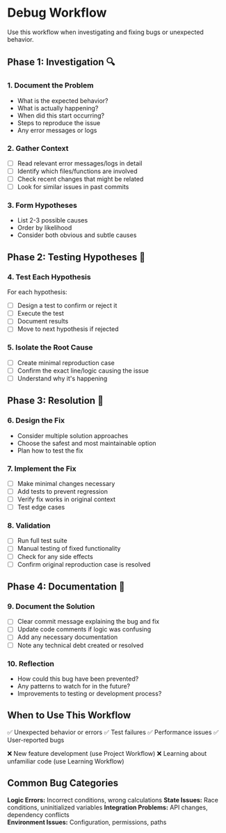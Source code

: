 # Debug Workflow

Use this workflow when investigating and fixing bugs or unexpected behavior.

## Phase 1: Investigation 🔍

### 1. Document the Problem
- What is the expected behavior?
- What is actually happening?
- When did this start occurring?
- Steps to reproduce the issue
- Any error messages or logs

### 2. Gather Context
- [ ] Read relevant error messages/logs in detail
- [ ] Identify which files/functions are involved
- [ ] Check recent changes that might be related
- [ ] Look for similar issues in past commits

### 3. Form Hypotheses
- List 2-3 possible causes
- Order by likelihood
- Consider both obvious and subtle causes

## Phase 2: Testing Hypotheses 🧪

### 4. Test Each Hypothesis
For each hypothesis:
- [ ] Design a test to confirm or reject it
- [ ] Execute the test
- [ ] Document results
- [ ] Move to next hypothesis if rejected

### 5. Isolate the Root Cause
- [ ] Create minimal reproduction case
- [ ] Confirm the exact line/logic causing the issue
- [ ] Understand why it's happening

## Phase 3: Resolution 🔧

### 6. Design the Fix
- Consider multiple solution approaches
- Choose the safest and most maintainable option
- Plan how to test the fix

### 7. Implement the Fix
- [ ] Make minimal changes necessary
- [ ] Add tests to prevent regression
- [ ] Verify fix works in original context
- [ ] Test edge cases

### 8. Validation
- [ ] Run full test suite
- [ ] Manual testing of fixed functionality
- [ ] Check for any side effects
- [ ] Confirm original reproduction case is resolved

## Phase 4: Documentation 📝

### 9. Document the Solution
- [ ] Clear commit message explaining the bug and fix
- [ ] Update code comments if logic was confusing
- [ ] Add any necessary documentation
- [ ] Note any technical debt created or resolved

### 10. Reflection
- How could this bug have been prevented?
- Any patterns to watch for in the future?
- Improvements to testing or development process?

## When to Use This Workflow

✅ Unexpected behavior or errors
✅ Test failures
✅ Performance issues
✅ User-reported bugs

❌ New feature development (use Project Workflow)
❌ Learning about unfamiliar code (use Learning Workflow)

## Common Bug Categories

**Logic Errors:** Incorrect conditions, wrong calculations
**State Issues:** Race conditions, uninitialized variables
**Integration Problems:** API changes, dependency conflicts  
**Environment Issues:** Configuration, permissions, paths